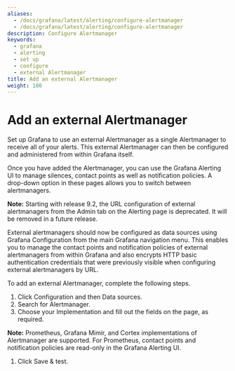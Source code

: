 ```yaml
---
aliases:
  - /docs/grafana/latest/alerting/configure-alertmanager
  - /docs/grafana/latest/alerting/configure-alertmanager
description: Configure Alertmanager
keywords:
  - grafana
  - alerting
  - set up
  - configure
  - external Alertmanager
title: Add an external Alertmanager
weight: 100
---
```


# Add an external Alertmanager

Set up Grafana to use an external Alertmanager as a single Alertmanager to receive all of your alerts. This external Alertmanager can then be configured and administered from within Grafana itself.

Once you have added the Alertmanager, you can use the Grafana Alerting UI to manage silences, contact points as well as notification policies. A drop-down option in these pages allows you to switch between alertmanagers.

**Note:**
Starting with release 9.2, the URL configuration of external alertmanagers from the Admin tab on the Alerting page is deprecated. It will be removed in a future release.

External alertmanagers should now be configured as data sources using Grafana Configuration from the main Grafana navigation menu. This enables you to manage the contact points and notification policies of external alertmanagers from within Grafana and also encrypts HTTP basic authentication credentials that were previously visible when configuring external alertmanagers by URL.

To add an external Alertmanager, complete the following steps.

1. Click Configuration and then Data sources.
1. Search for Alertmanager.
1. Choose your Implementation and fill out the fields on the page, as required.

**Note:**
Prometheus, Grafana Mimir, and Cortex implementations of Alertmanager are supported. For Prometheus, contact points and notification policies are read-only in the Grafana Alerting UI.

1. Click Save & test.
